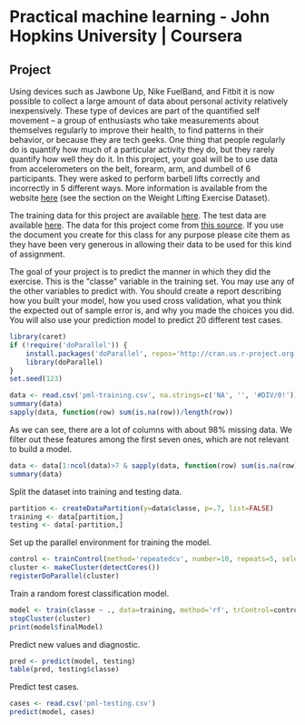 
# Practical machine learning - John Hopkins University | Coursera
## Project

Using devices such as Jawbone Up, Nike FuelBand, and Fitbit it is now possible to collect a large amount of data about personal activity relatively inexpensively. These type of devices are part of the quantified self movement – a group of enthusiasts who take measurements about themselves regularly to improve their health, to find patterns in their behavior, or because they are tech geeks. One thing that people regularly do is quantify how much of a particular activity they do, but they rarely quantify how well they do it. In this project, your goal will be to use data from accelerometers on the belt, forearm, arm, and dumbell of 6 participants. They were asked to perform barbell lifts correctly and incorrectly in 5 different ways. More information is available from the website [here](http://groupware.les.inf.puc-rio.br/har) (see the section on the Weight Lifting Exercise Dataset).


The training data for this project are available [here](https://d396qusza40orc.cloudfront.net/predmachlearn/pml-training.csv). The test data are available [here](https://d396qusza40orc.cloudfront.net/predmachlearn/pml-testing.csv). The data for this project come from [this source](http://groupware.les.inf.puc-rio.br/har). If you use the document you create for this class for any purpose please cite them as they have been very generous in allowing their data to be used for this kind of assignment.

The goal of your project is to predict the manner in which they did the exercise. This is the "classe" variable in the training set. You may use any of the other variables to predict with. You should create a report describing how you built your model, how you used cross validation, what you think the expected out of sample error is, and why you made the choices you did. You will also use your prediction model to predict 20 different test cases. 


```R
library(caret)
if (!require('doParallel')) {
    install.packages('doParallel', repos='http://cran.us.r-project.org')
    library(doParallel)
}
set.seed(123)
```


```R
data <- read.csv('pml-training.csv', na.strings=c('NA', '', '#DIV/0!')) 
summary(data)
sapply(data, function(row) sum(is.na(row))/length(row))
```

As we can see, there are a lot of columns with about 98% missing data. We filter out these features among the first seven ones, which are not relevant to build a model.


```R
data <- data[1:ncol(data)>7 & sapply(data, function(row) sum(is.na(row)/length(row)) < .9)]
summary(data)
```

Split the dataset into training and testing data.


```R
partition <- createDataPartition(y=data$classe, p=.7, list=FALSE)
training <- data[partition,]
testing <- data[-partition,]
```

Set up the parallel environment for training the model.


```R
control <- trainControl(method='repeatedcv', number=10, repeats=5, selectionFunction='oneSE')
cluster <- makeCluster(detectCores())
registerDoParallel(cluster)
```

Train a random forest classification model.


```R
model <- train(classe ~ ., data=training, method='rf', trControl=control)
stopCluster(cluster)
print(model$finalModel)
```

Predict new values and diagnostic.


```R
pred <- predict(model, testing)
table(pred, testing$classe)
```

Predict test cases.


```R
cases <- read.csv('pml-testing.csv')
predict(model, cases)
```
